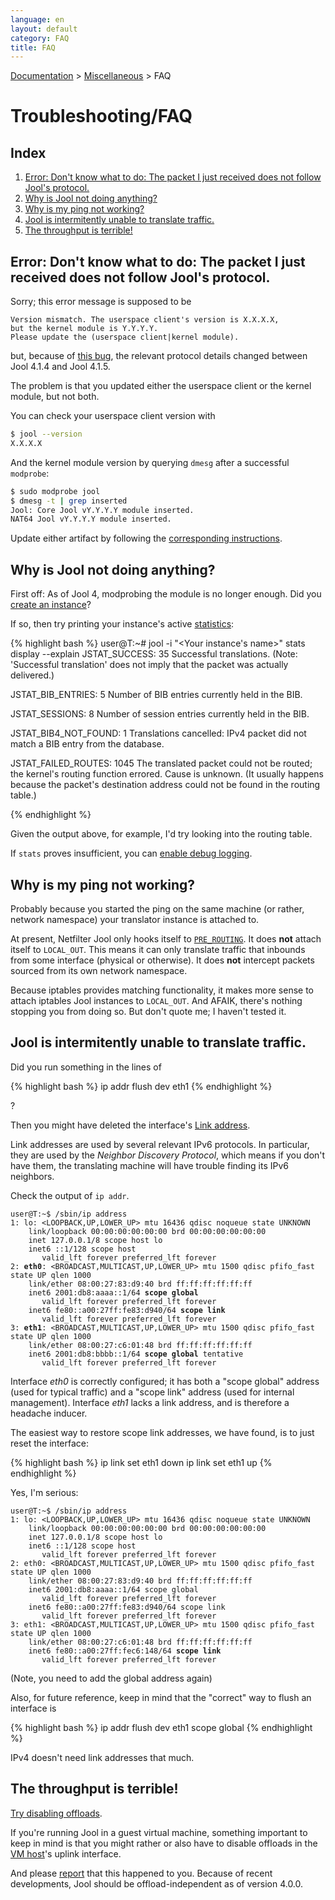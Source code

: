 ```yaml
---
language: en
layout: default
category: FAQ
title: FAQ
---
```


[Documentation](documentation.html) > [Miscellaneous](documentation.html#miscellaneous) > FAQ

# Troubleshooting/FAQ

## Index

1. [Error: Don't know what to do: The packet I just received does not follow Jool's protocol.](#error-dont-know-what-to-do-the-packet-i-just-received-does-not-follow-jools-protocol)
1. [Why is Jool not doing anything?](#why-is-jool-not-doing-anything)
2. [Why is my ping not working?](#why-is-my-ping-not-working)
3. [Jool is intermitently unable to translate traffic.](#jool-is-intermitently-unable-to-translate-traffic)
4. [The throughput is terrible!](#the-throughput-is-terrible)

## Error: Don't know what to do: The packet I just received does not follow Jool's protocol.

Sorry; this error message is supposed to be 

	Version mismatch. The userspace client's version is X.X.X.X,
	but the kernel module is Y.Y.Y.Y.
	Please update the (userspace client|kernel module).

but, because of [this bug](https://github.com/NICMx/Jool/issues/340), the relevant protocol details changed between Jool 4.1.4 and Jool 4.1.5.

The problem is that you updated either the userspace client or the kernel module, but not both.

You can check your userspace client version with

```bash
$ jool --version
X.X.X.X
```

And the kernel module version by querying `dmesg` after a successful `modprobe`:

```bash
$ sudo modprobe jool
$ dmesg -t | grep inserted
Jool: Core Jool vY.Y.Y.Y module inserted.
NAT64 Jool vY.Y.Y.Y module inserted.
```

Update either artifact by following the [corresponding instructions](documentation.html#installation).

## Why is Jool not doing anything?

First off: As of Jool 4, modprobing the module is no longer enough. Did you [create an instance](usr-flags-instance.html)?

If so, then try printing your instance's active [statistics](usr-flags-stats.html):

{% highlight bash %}
user@T:~# jool -i "<Your instance's name>" stats display --explain
JSTAT_SUCCESS: 35
Successful translations. (Note: 'Successful translation' does not imply
that the packet was actually delivered.)

JSTAT_BIB_ENTRIES: 5
Number of BIB entries currently held in the BIB.

JSTAT_SESSIONS: 8
Number of session entries currently held in the BIB.

JSTAT_BIB4_NOT_FOUND: 1
Translations cancelled: IPv4 packet did not match a BIB entry from the
database.

JSTAT_FAILED_ROUTES: 1045
The translated packet could not be routed; the kernel's routing function
errored. Cause is unknown. (It usually happens because the packet's
destination address could not be found in the routing table.)

{% endhighlight %}

Given the output above, for example, I'd try looking into the routing table.

If `stats` proves insufficient, you can [enable debug logging](usr-flags-global.html#logging-debug).

## Why is my ping not working?

Probably because you started the ping on the same machine (or rather, network namespace) your translator instance is attached to.

At present, Netfilter Jool only hooks itself to [`PRE_ROUTING`](https://netfilter.org/documentation/HOWTO/netfilter-hacking-HOWTO-3.html). It does **not** attach itself to `LOCAL_OUT`. This means it can only translate traffic that inbounds from some interface (physical or otherwise). It does **not** intercept packets sourced from its own network namespace.

Because iptables provides matching functionality, it makes more sense to attach iptables Jool instances to `LOCAL_OUT`. And AFAIK, there's nothing stopping you from doing so. But don't quote me; I haven't tested it.

## Jool is intermitently unable to translate traffic.

Did you run something in the lines of

{% highlight bash %}
ip addr flush dev eth1
{% endhighlight %}

?

Then you might have deleted the interface's <a href="http://en.wikipedia.org/wiki/Link-local_address" target="_blank">Link address</a>.

Link addresses are used by several relevant IPv6 protocols. In particular, they are used by the *Neighbor Discovery Protocol*, which means if you don't have them, the translating machine will have trouble finding its IPv6 neighbors.

Check the output of `ip addr`. 

<div class="highlight"><pre><code class="bash">user@T:~$ /sbin/ip address
1: lo: &lt;LOOPBACK,UP,LOWER_UP&gt; mtu 16436 qdisc noqueue state UNKNOWN 
    link/loopback 00:00:00:00:00:00 brd 00:00:00:00:00:00
    inet 127.0.0.1/8 scope host lo
    inet6 ::1/128 scope host 
       valid_lft forever preferred_lft forever
2: <strong>eth0</strong>: &lt;BROADCAST,MULTICAST,UP,LOWER_UP&gt; mtu 1500 qdisc pfifo_fast state UP qlen 1000
    link/ether 08:00:27:83:d9:40 brd ff:ff:ff:ff:ff:ff
    inet6 2001:db8:aaaa::1/64 <strong>scope global</strong> 
       valid_lft forever preferred_lft forever
    inet6 fe80::a00:27ff:fe83:d940/64 <strong>scope link</strong> 
       valid_lft forever preferred_lft forever
3: <strong>eth1</strong>: &lt;BROADCAST,MULTICAST,UP,LOWER_UP&gt; mtu 1500 qdisc pfifo_fast state UP qlen 1000
    link/ether 08:00:27:c6:01:48 brd ff:ff:ff:ff:ff:ff
    inet6 2001:db8:bbbb::1/64 <strong>scope global</strong> tentative 
       valid_lft forever preferred_lft forever
</code></pre></div>

Interface _eth0_ is correctly configured; it has both a "scope global" address (used for typical traffic) and a "scope link" address (used for internal management). Interface _eth1_ lacks a link address, and is therefore a headache inducer.

The easiest way to restore scope link addresses, we have found, is to just reset the interface:

{% highlight bash %}
ip link set eth1 down
ip link set eth1 up
{% endhighlight %}

Yes, I'm serious:

<div class="highlight"><pre><code class="bash">user@T:~$ /sbin/ip address
1: lo: &lt;LOOPBACK,UP,LOWER_UP&gt; mtu 16436 qdisc noqueue state UNKNOWN 
    link/loopback 00:00:00:00:00:00 brd 00:00:00:00:00:00
    inet 127.0.0.1/8 scope host lo
    inet6 ::1/128 scope host 
       valid_lft forever preferred_lft forever
2: eth0: &lt;BROADCAST,MULTICAST,UP,LOWER_UP&gt; mtu 1500 qdisc pfifo_fast state UP qlen 1000
    link/ether 08:00:27:83:d9:40 brd ff:ff:ff:ff:ff:ff
    inet6 2001:db8:aaaa::1/64 scope global 
       valid_lft forever preferred_lft forever
    inet6 fe80::a00:27ff:fe83:d940/64 scope link 
       valid_lft forever preferred_lft forever
3: eth1: &lt;BROADCAST,MULTICAST,UP,LOWER_UP> mtu 1500 qdisc pfifo_fast state UP qlen 1000
    link/ether 08:00:27:c6:01:48 brd ff:ff:ff:ff:ff:ff
    inet6 fe80::a00:27ff:fec6:148/64 <strong>scope link</strong> 
       valid_lft forever preferred_lft forever
</code></pre></div>

(Note, you need to add the global address again)

Also, for future reference, keep in mind that the "correct" way to flush an interface is

{% highlight bash %}
ip addr flush dev eth1 scope global
{% endhighlight %}

IPv4 doesn't need link addresses that much.

## The throughput is terrible!

[Try disabling offloads](offloads.html).

If you're running Jool in a guest virtual machine, something important to keep in mind is that you might rather or also have to disable offloads in the [VM host](http://en.wikipedia.org/wiki/Hypervisor)'s uplink interface.

And please [report](contact.html) that this happened to you. Because of recent developments, Jool should be offload-independent as of version 4.0.0.
